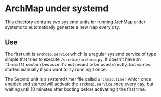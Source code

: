 ArchMap under systemd
=====================

This directory contains two systemd units for running ArchMap under systemd to automatically generate a new map every day.


Use
---

The first unit is `archmap.service` which is a regular systemd service of type simple that
tries to execute `/usr/bin/archmap.py`. It doesn't have an `[Install]` section because
it's not meant to be used directly, but can be started manually if you want to try running it once.

The Second unit is a systemd timer file called `archmap.timer` which once enabled and started will activate
the `archmap.service` once every day, but waiting until 10 minutes after booting before activating it the first time.
